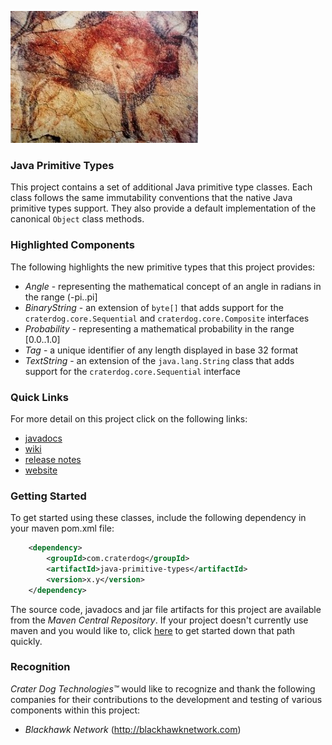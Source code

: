 ![Java Primitive Types](https://github.com/craterdog/java-primitive-types/blob/master/docs/images/CavePainting.jpg)

### Java Primitive Types
This project contains a set of additional Java primitive type classes. Each class follows the same immutability
conventions that the native Java primitive types support. They also provide a default implementation
of the canonical `Object` class methods.

### Highlighted Components
The following highlights the new primitive types that this project provides:

 * *Angle* - representing the mathematical concept of an angle in radians in the range (-pi..pi]
 * *BinaryString* - an extension of `byte[]` that adds support for the `craterdog.core.Sequential` and
`craterdog.core.Composite` interfaces
 * *Probability* - representing a mathematical probability in the range [0.0..1.0]
 * *Tag* - a unique identifier of any length displayed in base 32 format
 * *TextString* - an extension of the `java.lang.String` class that adds support for the `craterdog.core.Sequential`
interface

### Quick Links
For more detail on this project click on the following links:

 * [javadocs](http://craterdog.github.io/java-primitive-types/latest/index.html)
 * [wiki](https://github.com/craterdog/java-primitive-types/wiki)
 * [release notes](https://github.com/craterdog/java-primitive-types/wiki/Releases)
 * [website](http://craterdog.com)

### Getting Started
To get started using these classes, include the following dependency in your maven pom.xml file:

```xml
    <dependency>
        <groupId>com.craterdog</groupId>
        <artifactId>java-primitive-types</artifactId>
        <version>x.y</version>
    </dependency>
```

The source code, javadocs and jar file artifacts for this project are available from the
_Maven Central Repository_. If your project doesn't currently use maven and you would like to,
click [here](https://github.com/craterdog/maven-parent-poms) to get started down that path quickly.

### Recognition
_Crater Dog Technologies™_ would like to recognize and thank the following
companies for their contributions to the development and testing of various
components within this project:

 * _Blackhawk Network_ (http://blackhawknetwork.com)

